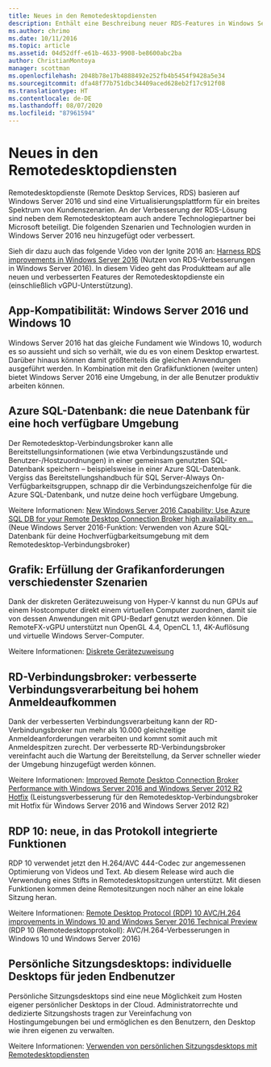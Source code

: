 ```yaml
---
title: Neues in den Remotedesktopdiensten
description: Enthält eine Beschreibung neuer RDS-Features in Windows Server 2016.
ms.author: chrimo
ms.date: 10/11/2016
ms.topic: article
ms.assetid: 04d52dff-e61b-4633-9908-be8600abc2ba
author: ChristianMontoya
manager: scottman
ms.openlocfilehash: 2048b78e17b4888492e252fb4b5454f9428a5e34
ms.sourcegitcommit: dfa48f77b751dbc34409aced628eb2f17c912f08
ms.translationtype: HT
ms.contentlocale: de-DE
ms.lasthandoff: 08/07/2020
ms.locfileid: "87961594"
---
```

# <a name="whats-new-in-remote-desktop-services"></a>Neues in den Remotedesktopdiensten

Remotedesktopdienste (Remote Desktop Services, RDS) basieren auf Windows Server 2016 und sind eine Virtualisierungsplattform für ein breites Spektrum von Kundenszenarien. An der Verbesserung der RDS-Lösung sind neben dem Remotedesktopteam auch andere Technologiepartner bei Microsoft beteiligt. Die folgenden Szenarien und Technologien wurden in Windows Server 2016 neu hinzugefügt oder verbessert.

Sieh dir dazu auch das folgende Video von der Ignite 2016 an: [Harness RDS improvements in Windows Server 2016](https://channel9.msdn.com/Events/Ignite/2016/BRK3098) (Nutzen von RDS-Verbesserungen in Windows Server 2016). In diesem Video geht das Produktteam auf alle neuen und verbesserten Features der Remotedesktopdienste ein (einschließlich vGPU-Unterstützung).

## <a name="app-compatibility---windows-server-2016-and-windows-10"></a>App-Kompatibilität: Windows Server 2016 und Windows 10
Windows Server 2016 hat das gleiche Fundament wie Windows 10, wodurch es so aussieht und sich so verhält, wie du es von einem Desktop erwartest. Darüber hinaus können damit größtenteils die gleichen Anwendungen ausgeführt werden. In Kombination mit den Grafikfunktionen (weiter unten) bietet Windows Server 2016 eine Umgebung, in der alle Benutzer produktiv arbeiten können.

## <a name="azure-sql-database---the-new-database-for-your-highly-available-environment"></a>Azure SQL-Datenbank: die neue Datenbank für eine hoch verfügbare Umgebung
Der Remotedesktop-Verbindungsbroker kann alle Bereitstellungsinformationen (wie etwa Verbindungszustände und Benutzer-/Hostzuordnungen) in einer gemeinsam genutzten SQL-Datenbank speichern – beispielsweise in einer Azure SQL-Datenbank. Vergiss das Bereitstellungshandbuch für SQL Server-Always On-Verfügbarkeitsgruppen, schnapp dir die Verbindungszeichenfolge für die Azure SQL-Datenbank, und nutze deine hoch verfügbare Umgebung.

Weitere Informationen: [New Windows Server 2016 Capability: Use Azure SQL DB for your Remote Desktop Connection Broker high availability en...](https://techcommunity.microsoft.com/t5/microsoft-security-and/new-windows-server-2016-capability-use-azure-sql-db-for-your/ba-p/249787) (Neue Windows Server 2016-Funktion: Verwenden von Azure SQL-Datenbank für deine Hochverfügbarkeitsumgebung mit dem Remotedesktop-Verbindungsbroker)

## <a name="graphics---solving-graphics-needs-across-various-scenarios"></a>Grafik: Erfüllung der Grafikanforderungen verschiedenster Szenarien
Dank der diskreten Gerätezuweisung von Hyper-V kannst du nun GPUs auf einem Hostcomputer direkt einem virtuellen Computer zuordnen, damit sie von dessen Anwendungen mit GPU-Bedarf genutzt werden können. Die RemoteFX-vGPU unterstützt nun OpenGL 4.4, OpenCL 1.1, 4K-Auflösung und virtuelle Windows Server-Computer.

Weitere Informationen: [Diskrete Gerätezuweisung](https://techcommunity.microsoft.com/t5/virtualization/bg-p/Virtualization)

## <a name="rd-connection-broker---improved-connection-handling-during-logon-storms"></a>RD-Verbindungsbroker: verbesserte Verbindungsverarbeitung bei hohem Anmeldeaufkommen
Dank der verbesserten Verbindungsverarbeitung kann der RD-Verbindungsbroker nun mehr als 10.000 gleichzeitige Anmeldeanforderungen verarbeiten und kommt somit auch mit Anmeldespitzen zurecht. Der verbesserte RD-Verbindungsbroker vereinfacht auch die Wartung der Bereitstellung, da Server schneller wieder der Umgebung hinzugefügt werden können.

Weitere Informationen: [Improved Remote Desktop Connection Broker Performance with Windows Server 2016 and Windows Server 2012 R2 Hotfix](https://techcommunity.microsoft.com/t5/microsoft-security-and/improved-remote-desktop-connection-broker-performance-with/ba-p/249559) (Leistungsverbesserung für den Remotedesktop-Verbindungsbroker mit Hotfix für Windows Server 2016 and Windows Server 2012 R2)

## <a name="rdp-10---new-capabilities-built-into-the-protocol"></a>RDP 10: neue, in das Protokoll integrierte Funktionen
RDP 10 verwendet jetzt den H.264/AVC 444-Codec zur angemessenen Optimierung von Videos und Text. Ab diesem Release wird auch die Verwendung eines Stifts in Remotedesktopsitzungen unterstützt. Mit diesen Funktionen kommen deine Remotesitzungen noch näher an eine lokale Sitzung heran.

Weitere Informationen: [Remote Desktop Protocol (RDP) 10 AVC/H.264 improvements in Windows 10 and Windows Server 2016 Technical Preview](https://techcommunity.microsoft.com/t5/microsoft-security-and/remote-desktop-protocol-rdp-10-avc-h-264-improvements-in-windows/ba-p/249588) (RDP 10 (Remotedesktopprotokoll): AVC/H.264-Verbesserungen in Windows 10 und Windows Server 2016)

## <a name="personal-session-desktops---providing-individual-desktops-to-any-end-user"></a>Persönliche Sitzungsdesktops: individuelle Desktops für jeden Endbenutzer
Persönliche Sitzungsdesktops sind eine neue Möglichkeit zum Hosten eigener persönlicher Desktops in der Cloud. Administratorrechte und dedizierte Sitzungshosts tragen zur Vereinfachung von Hostingumgebungen bei und ermöglichen es den Benutzern, den Desktop wie ihren eigenen zu verwalten.

Weitere Informationen: [Verwenden von persönlichen Sitzungsdesktops mit Remotedesktopdiensten](rds-personal-session-desktops.md)
